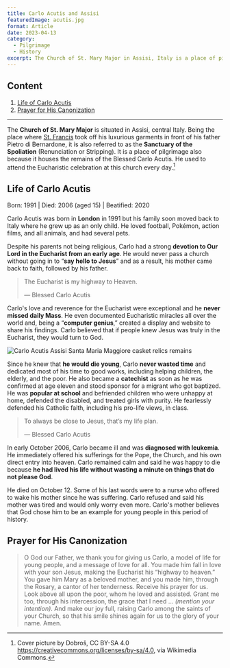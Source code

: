 ```yaml
---
title: Carlo Acutis and Assisi
featuredImage: acutis.jpg
format: Article
date: 2023-04-13
category:
  - Pilgrimage
  - History
excerpt: The Church of St. Mary Major in Assisi, Italy is a place of pilgrimage as it houses the remains of Blessed Carlo Acutis, who attended daily Mass there. Carlo was a computer genius with exceptional love and reverence for the Eucharist, and dedicated his time to good works and defending his Catholic faith. He was diagnosed with leukemia at age 15 and remained calm, offering his sufferings for the Church and his own entry into heaven. Carlo's mother believes he was chosen to be an example for young people.
---
```


## Content

1. [Life of Carlo Acutis](/post/acutis/#life-of-carlo-acutis)
2. [Prayer for His Canonization](/post/acutis/#prayer-for-his-canonization)

---
The **Church of St. Mary Major** is situated in Assisi, central Italy. Being the place where [St. Francis](https://www.britannica.com/biography/Saint-Francis-of-Assisi) took off his luxurious garments in front of his father Pietro di Bernardone, it is also referred to as the **Sanctuary of the Spoliation** (Renunciation or Stripping). It is a place of pilgrimage also because it houses the remains of the Blessed Carlo Acutis. He used to attend the Eucharistic celebration at this church every day.[^1]

## Life of Carlo Acutis

Born: 1991 | Died: 2006 (aged 15) | Beatified: 2020

Carlo Acutis was born in **London** in 1991 but his family soon moved back to Italy where he grew up as an only child. He loved football, Pokémon, action films, and all animals, and had several pets.

Despite his parents not being religious, Carlo had a strong **devotion to Our Lord in the Eucharist from an early age**. He would never pass a church without going in to “**say hello to Jesus**” and as a result, his mother came back to faith, followed by his father.

> The Eucharist is my highway to Heaven.
>
> — Blessed Carlo Acutis

Carlo's love and reverence for the Eucharist were exceptional and he **never missed daily Mass**. He even documented Eucharistic miracles all over the world and, being a “**computer genius**,” created a display and website to share his findings. Carlo believed that if people knew Jesus was truly in the Eucharist, they would turn to God.

![Carlo Acutis Assisi Santa Maria Maggiore casket relics remains](acutis-assisi.jpg 'Carlo Acutis\'s tomb at the Church of Saint Mary Major in Assisi. By Dobroš, CC BY-SA 4.0 <https://creativecommons.org/licenses/by-sa/4.0>, via Wikimedia Commons.')

Since he knew that **he would die young**, Carlo **never wasted time** and dedicated most of his time to good works, including helping children, the elderly, and the poor. He also became a **catechist** as soon as he was confirmed at age eleven and stood sponsor for a migrant who got baptized. He was **popular at school** and befriended children who were unhappy at home, defended the disabled, and treated girls with purity. He fearlessly defended his Catholic faith, including his pro-life views, in class.

> To always be close to Jesus, that’s my life plan.
>
> — Blessed Carlo Acutis

In early October 2006, Carlo became ill and was **diagnosed with leukemia**. He immediately offered his sufferings for the Pope, the Church, and his own direct entry into heaven. Carlo remained calm and said he was happy to die because **he had lived his life without wasting a minute on things that do not please God**.

He died on October 12. Some of his last words were to a nurse who offered to wake his mother since he was suffering. Carlo refused and said his mother was tired and would only worry even more. Carlo's mother believes that God chose him to be an example for young people in this period of history.

## Prayer for His Canonization

> O God our Father, we thank you for giving us Carlo, a model of life for young people, and a message of love for all. You made him fall in love with your son Jesus, making the Eucharist his “highway to heaven.” You gave him Mary as a beloved mother, and you made him, through the Rosary, a cantor of her tenderness. Receive his prayer for us. Look above all upon the poor, whom he loved and assisted. Grant me too, through his intercession, the grace that I need … *(mention your intention)*. And make our joy full, raising Carlo among the saints of your Church, so that his smile shines again for us to the glory of your name. Amen.

[^1]:Cover picture by Dobroš, CC BY-SA 4.0 <https://creativecommons.org/licenses/by-sa/4.0>, via Wikimedia Commons.
